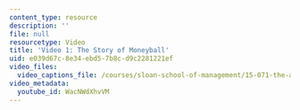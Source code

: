 ```yaml
---
content_type: resource
description: ''
file: null
resourcetype: Video
title: 'Video 1: The Story of Moneyball'
uid: e039d67c-8e34-ebd5-7b8c-d9c2281221ef
video_files:
  video_captions_file: /courses/sloan-school-of-management/15-071-the-analytics-edge-spring-2017/linear-regression/moneyball-the-power-of-sports-analytics/video-1-the-story-of-moneyball/video-1-the-story-of-moneyball-0/WacNWdXhvVM.vtt
video_metadata:
  youtube_id: WacNWdXhvVM
---
```


